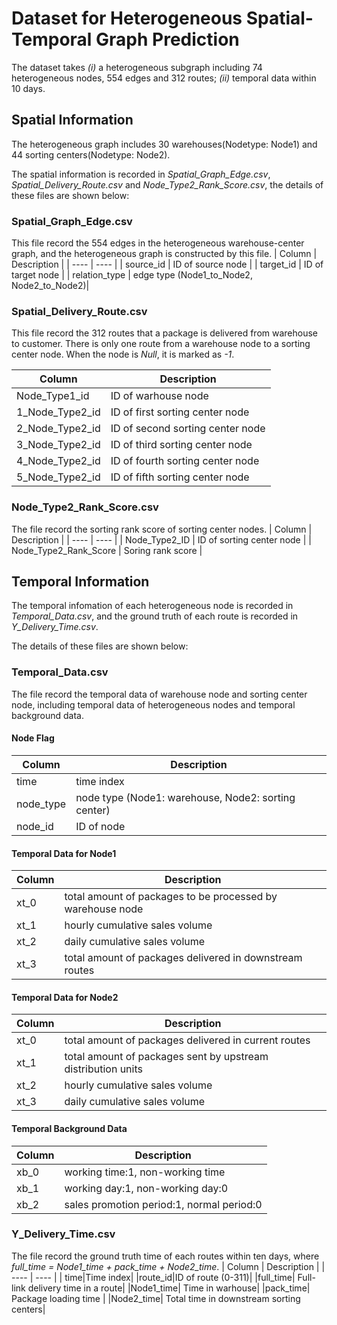 # Dataset for Heterogeneous Spatial-Temporal Graph Prediction

The dataset takes *(i)* a heterogeneous subgraph including 74 heterogeneous nodes, 554 edges and 312 routes; *(ii)* temporal data within 10 days. 




## Spatial Information

The heterogeneous graph includes 30 warehouses(Nodetype: Node1) and 44 sorting centers(Nodetype: Node2).

The spatial information is recorded in *Spatial_Graph_Edge.csv*, *Spatial_Delivery_Route.csv* and *Node_Type2_Rank_Score.csv*, the details of these files are shown below:

### Spatial_Graph_Edge.csv
This file record the 554 edges in the heterogeneous warehouse-center graph, and the heterogeneous graph is constructed by this file.
|  Column | Description  | 
|  ----  | ----  | 
|  source_id   |  ID of source node |
| target_id  | ID of target node |
| relation_type  | edge type (Node1_to_Node2, Node2_to_Node2)|


### Spatial_Delivery_Route.csv
This file record the 312 routes that a package is delivered from warehouse to customer. There is only one route from a warehouse node to a sorting center node. When the node is *Null*, it is marked as *-1*.

|  Column | Description  | 
|  ----  | ----  | 
|  Node_Type1_id   | ID of warhouse node  |
| 1_Node_Type2_id  | ID of first sorting center node |
| 2_Node_Type2_id  | ID of second sorting center node |
| 3_Node_Type2_id  | ID of third sorting center node |
| 4_Node_Type2_id  | ID of fourth sorting center node |
| 5_Node_Type2_id  | ID of fifth sorting center node |

### Node_Type2_Rank_Score.csv
The file record the sorting rank score of sorting center nodes.
|  Column | Description  | 
|  ----  | ----  | 
|  Node_Type2_ID   | ID of sorting center node  |
| Node_Type2_Rank_Score  | Soring rank score |


## Temporal Information
The temporal infomation of each heterogeneous node is recorded in *Temporal_Data.csv*, and the ground truth of each route is recorded in *Y_Delivery_Time.csv*.

The details of these files are shown below:

### Temporal_Data.csv
The file record the temporal data of warehouse node and sorting center node, including temporal data of heterogeneous nodes and temporal background data.

#### Node Flag
|  Column | Description  | 
|  ----  | ----  | 
|  time   | time index  |
| node_type  | node type (Node1: warehouse, Node2: sorting center) |
| node_id| ID of node |

#### Temporal Data for Node1


|  Column | Description  | 
|  ----  | ----  | 
|  xt_0   |  total amount of packages to be processed by warehouse node |
| xt_1  | hourly cumulative sales volume |
| xt_2| daily cumulative sales volume |
| xt_3| total amount of packages delivered in downstream routes |

#### Temporal Data for Node2
|  Column | Description  | 
|  ----  | ----  | 
|  xt_0   | total amount of packages delivered in current routes  |
| xt_1  | total amount of packages sent by upstream distribution units |
| xt_2| hourly cumulative sales volume |
| xt_3| daily cumulative sales volume |
#### Temporal Background Data
|  Column | Description  | 
|  ----  | ----  | 
| xb_0|working time:1, non-working time |
|xb_1|working day:1, non-working day:0|
|xb_2| sales promotion period:1, normal period:0|
### Y_Delivery_Time.csv
The file record the ground truth time of each routes within ten days, where *full_time = Node1_time + pack_time + Node2_time*.
|  Column | Description  | 
|  ----  | ----  | 
| time|Time index|
|route_id|ID of route (0-311)|
|full_time| Full-link delivery time in a route|
|Node1_time| Time in warhouse|
|pack_time| Package loading time |
|Node2_time| Total time in downstream sorting centers|